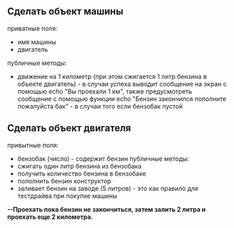 Сделать объект машины
-------------------------
приватные поля:

- имя машины
- двигатель

публичные методы:

- движение на 1 километр (при этом сжигается 1 литр бензина в объекте двигатель) - в случаи успеха выводит сообщение на экран с помощью echo "Вы проехали 1 км", также предусмотреть сообщение с помощью функции echo "Бензин закончился пополните пожалуйста бак" - в случаи того если бензобак пустой

Сделать объект двигателя
----------------------------
привытные поля:

- бензобак (число) - содержит бензин
  публичные методы:
- сжигать один литр бензина из бензобака
- получить количество бензина в бензобаке
- пололнить бензин
  конструктор
- заливает бензин на заводе (5 литров) - это как правило для тестдрайва при покупке машины


**--Проехать пока бензин не закончиться, затем залить 2 литра и проехать еще 2 километра.**
